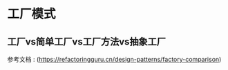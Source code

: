 # 工厂模式



## 工厂vs简单工厂vs工厂方法vs抽象工厂

参考文档 : (https://refactoringguru.cn/design-patterns/factory-comparison)

